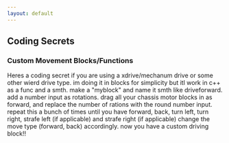 ```yaml
---
layout: default
---
```

## Coding Secrets
### Custom Movement Blocks/Functions
Heres a coding secret if you are using a xdrive/mechanum drive or some other wierd drive type. im doing it in blocks for simplicity but itl work in c++ as a func and a smth. 
make a "myblock" and name it smth like driveforward. add a number input as rotations. drag all your chassis motor blocks in as forward, and replace the number of rations with the 
round number input. repeat this a bunch of times until you have forward, back, turn left, turn right, strafe left (if applicable) and strafe right (if applicable) change the 
move type (forward, back) accordingly. now you have a custom driving block!!
